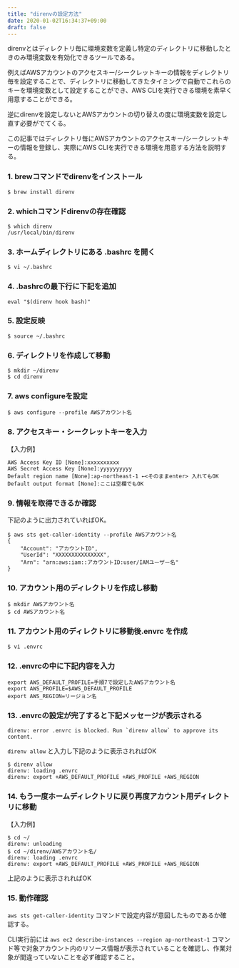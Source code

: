 ```yaml
---
title: "direnvの設定方法"
date: 2020-01-02T16:34:37+09:00
draft: false
---
```

direnvとはディレクトリ毎に環境変数を定義し特定のディレクトリに移動したときのみ環境変数を有効化できるツールである。

例えばAWSアカウントのアクセスキー/シークレットキーの情報をディレクトリ毎を設定することで、ディレクトリに移動してきたタイミングで自動でこれらのキーを環境変数として設定することができ、AWS CLIを実行できる環境を素早く用意することができる。

逆にdirenvを設定しないとAWSアカウントの切り替えの度に環境変数を設定し直す必要がでてくる。

この記事ではディレクトリ毎にAWSアカウントのアクセスキー/シークレットキーの情報を登録し、実際にAWS CLIを実行できる環境を用意する方法を説明する。

<!--more-->

### 1. brewコマンドでdirenvをインストール
```
$ brew install direnv
```
### 2. whichコマンドdirenvの存在確認
```
$ which direnv
/usr/local/bin/direnv
```
### 3. ホームディレクトリにある .bashrc を開く
```
$ vi ~/.bashrc
```
### 4. .bashrcの最下行に下記を追加
```
eval "$(direnv hook bash)"
```
### 5. 設定反映
```
$ source ~/.bashrc
```
### 6. ディレクトリを作成して移動
```
$ mkdir ~/direnv
$ cd direnv
```
### 7. aws configureを設定
```
$ aws configure --profile AWSアカウント名
```
### 8. アクセスキー・シークレットキーを入力
【入力例】
```
AWS Access Key ID [None]:xxxxxxxxxx
AWS Secret Access Key [None]:yyyyyyyyyy
Default region name [None]:ap-northeast-1 ←<そのままenter> 入れてもOK
Default output format [None]:ここは空欄でもOK
```
### 9. 情報を取得できるか確認
下記のように出力されていればOK。
```
$ aws sts get-caller-identity --profile AWSアカウント名
{
    "Account": "アカウントID",
    "UserId": "XXXXXXXXXXXXXXX",
    "Arn": "arn:aws:iam::アカウントID:user/IAMユーザー名"
}
```
### 10. アカウント用のディレクトリを作成し移動
```
$ mkdir AWSアカウント名
$ cd AWSアカウント名
```
### 11. アカウント用のディレクトリに移動後.envrc を作成
```
$ vi .envrc
```
### 12. .envrcの中に下記内容を入力

```
export AWS_DEFAULT_PROFILE=手順7で設定したAWSアカウント名
export AWS_PROFILE=$AWS_DEFAULT_PROFILE
export AWS_REGION=リージョン名
```
### 13. .envrcの設定が完了すると下記メッセージが表示される

```
direnv: error .envrc is blocked. Run `direnv allow` to approve its content.
```
`direnv allow` と入力し下記のように表示されればOK
```
$ direnv allow
direnv: loading .envrc
direnv: export +AWS_DEFAULT_PROFILE +AWS_PROFILE +AWS_REGION
```
### 14. もう一度ホームディレクトリに戻り再度アカウント用ディレクトリに移動
【入力例】
```
$ cd ~/
direnv: unloading
$ cd ~/direnv/AWSアカウント名/
direnv: loading .envrc
direnv: export +AWS_DEFAULT_PROFILE +AWS_PROFILE +AWS_REGION
```
上記のように表示されればOK
### 15. 動作確認
`aws sts get-caller-identity` コマンドで設定内容が意図したものであるか確認する。

CLI実行前には `aws ec2 describe-instances --region ap-northeast-1` コマンド等で対象アカウント内のリソース情報が表示されていることを確認し、作業対象が間違っていないことを必ず確認すること。
